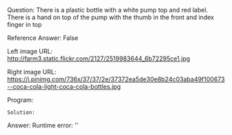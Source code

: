 Question: There is a plastic bottle with a white pump top and red label. There is a hand on top of the pump with the thumb in the front and index finger in top

Reference Answer: False

Left image URL: http://farm3.static.flickr.com/2127/2519983644_6b72295ce1.jpg

Right image URL: https://i.pinimg.com/736x/37/37/2e/37372ea5de30e8b24c03aba49f100673--coca-cola-light-coca-cola-bottles.jpg

Program:

```
Solution:
```
Answer: Runtime error: ''

